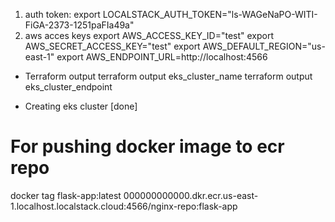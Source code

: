 1. auth token: export LOCALSTACK_AUTH_TOKEN="ls-WAGeNaPO-WITI-FiGA-2373-1251paFIa49a"
2. aws acces keys
export AWS_ACCESS_KEY_ID="test"
export AWS_SECRET_ACCESS_KEY="test"
export AWS_DEFAULT_REGION="us-east-1"
export AWS_ENDPOINT_URL=http://localhost:4566


- Terraform output
terraform output eks_cluster_name
terraform output eks_cluster_endpoint


- Creating eks cluster [done]


# For pushing docker image to ecr repo
docker tag flask-app:latest 000000000000.dkr.ecr.us-east-1.localhost.localstack.cloud:4566/nginx-repo:flask-app